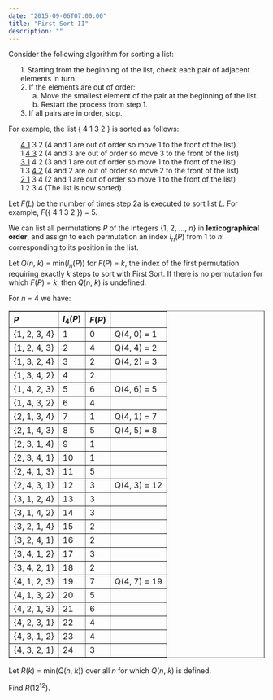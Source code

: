 ```yaml
---
date: "2015-09-06T07:00:00"
title: "First Sort II"
description: ""
---
```


<p>Consider the following algorithm for sorting a list:</p>
<ul style="list-style-type:none;"><li>1. Starting from the beginning of the list, check each pair of adjacent elements in turn.</li>
<li>2. If the elements are out of order:
<ul style="list-style-type:none;"><li>a. Move the smallest element of the pair at the beginning of the list.</li>
<li>b. Restart the process from step 1.</li></ul></li>
<li>3. If all pairs are in order, stop.</li></ul><p>For example, the list { 4 1 3 2 } is sorted as follows:</p>
<ul style="list-style-type:none;"><li><u>4 1</u> 3 2  (4 and 1 are out of order so move 1 to the front of the list)</li>
<li>1 <u>4 3</u> 2  (4 and 3 are out of order so move 3 to the front of the list)</li>
<li><u>3 1</u> 4 2  (3 and 1 are out of order so move 1 to the front of the list)</li>
<li>1 3 <u>4 2</u>  (4 and 2 are out of order so move 2 to the front of the list)</li>
<li><u>2 1</u> 3 4  (2 and 1 are out of order so move 1 to the front of the list)</li>
<li>1 2 3 4  (The list is now sorted)</li></ul><p>Let <var>F</var>(<var>L</var>) be the number of times step 2a is executed to sort list <var>L</var>. For example, <var>F</var>({ 4 1 3 2 }) = 5.</p>
<p>We can list all permutations <var>P</var> of the integers {1, 2, ..., <var>n</var>} in <b>lexicographical order</b>, and assign to each permutation an index <var>I</var><sub><var>n</var></sub>(<var>P</var>) from 1 to <var>n</var>! corresponding to its position in the list.

</p><p>Let <var>Q</var>(<var>n</var>, <var>k</var>) = min(<var>I</var><sub><var>n</var></sub>(<var>P</var>)) for <var>F</var>(<var>P</var>) = <var>k</var>, the index of the first permutation requiring exactly <var>k</var> steps to sort with First Sort. If there is no permutation for which <var>F</var>(<var>P</var>) = <var>k</var>, then <var>Q</var>(<var>n</var>, <var>k</var>) is undefined.</p>
<p>For <var>n</var> = 4 we have:</p>
<p></p><table border="1" style="text-align:left;"><tr><th><var>P</var></th><th><var>I</var><sub>4</sub>(<var>P</var>)</th><th><var>F</var>(<var>P</var>)</th><th></th></tr><tr><td>{1, 2, 3, 4}</td><td>1</td><td>0</td><td>Q(4, 0) = 1</td></tr><tr><td>{1, 2, 4, 3}</td><td>2</td><td>4</td><td>Q(4, 4) = 2</td></tr><tr><td>{1, 3, 2, 4}</td><td>3</td><td>2</td><td>Q(4, 2) = 3</td></tr><tr><td>{1, 3, 4, 2}</td><td>4</td><td>2</td><td></td></tr><tr><td>{1, 4, 2, 3}</td><td>5</td><td>6</td><td>Q(4, 6) = 5</td></tr><tr><td>{1, 4, 3, 2}</td><td>6</td><td>4</td><td></td></tr><tr><td>{2, 1, 3, 4}</td><td>7</td><td>1</td><td>Q(4, 1) = 7</td></tr><tr><td>{2, 1, 4, 3}</td><td>8</td><td>5</td><td>Q(4, 5) = 8</td></tr><tr><td>{2, 3, 1, 4}</td><td>9</td><td>1</td><td></td></tr><tr><td>{2, 3, 4, 1}</td><td>10</td><td>1</td><td></td></tr><tr><td>{2, 4, 1, 3}</td><td>11</td><td>5</td><td></td></tr><tr><td>{2, 4, 3, 1}</td><td>12</td><td>3</td><td>Q(4, 3) = 12</td></tr><tr><td>{3, 1, 2, 4}</td><td>13</td><td>3</td><td></td></tr><tr><td>{3, 1, 4, 2}</td><td>14</td><td>3</td><td></td></tr><tr><td>{3, 2, 1, 4}</td><td>15</td><td>2</td><td></td></tr><tr><td>{3, 2, 4, 1}</td><td>16</td><td>2</td><td></td></tr><tr><td>{3, 4, 1, 2}</td><td>17</td><td>3</td><td></td></tr><tr><td>{3, 4, 2, 1}</td><td>18</td><td>2</td><td></td></tr><tr><td>{4, 1, 2, 3}</td><td>19</td><td>7</td><td>Q(4, 7) = 19</td></tr><tr><td>{4, 1, 3, 2}</td><td>20</td><td>5</td><td></td></tr><tr><td>{4, 2, 1, 3}</td><td>21</td><td>6</td><td></td></tr><tr><td>{4, 2, 3, 1}</td><td>22</td><td>4</td><td></td></tr><tr><td>{4, 3, 1, 2}</td><td>23</td><td>4</td><td></td></tr><tr><td>{4, 3, 2, 1}</td><td>24</td><td>3</td><td></td></tr></table><p>Let <var>R</var>(<var>k</var>) = min(<var>Q</var>(<var>n</var>, <var>k</var>)) over all <var>n</var> for which <var>Q</var>(<var>n</var>, <var>k</var>) is defined.</p>
<p>Find <var>R</var>(12<sup>12</sup>).</p>

